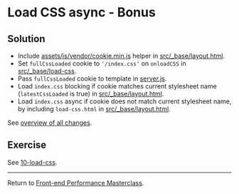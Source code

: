# Load CSS async - Bonus

## Solution

* Include [assets/js/vendor/cookie.min.js](src/assets/js/vendor/cookie.min.js) helper in [src/_base/layout.html](src/_base/layout.html).
* Set `fullCssLoaded` cookie to `'/index.css'` on `onloadCSS` in [src/_base/load-css](src/_base/load-css.html).
* Pass `fullCssLoaded` cookie to template in [server.js](server.js).
* Load `index.css` blocking if cookie matches current stylesheet name (`latestCssLoaded` is true) in [src/_base/layout.html](src/_base/layout.html).
* Load `index.css` async if cookie does not match current stylesheet name, by including `load-css.html` in [src/_base/layout.html](src/_base/layout.html).

See [overview of all changes](https://github.com/voorhoede/performance-masterclass-2017-10/commit/4a0a19e84d959fd8edcffc74cbca7c9ad92fbfc8).

## Exercise

See [10-load-css](https://github.com/voorhoede/performance-masterclass-2017-10/tree/10-load-css).

---

Return to [Front-end Performance Masterclass](https://github.com/voorhoede/performance-masterclass-2017-10).


